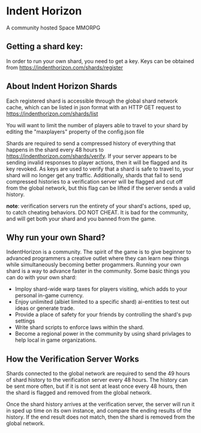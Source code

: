 # Indent Horizon

A community hosted Space MMORPG

## Getting a shard key:

In order to run your own shard, you need to get a key. Keys can be obtained from https://indenthorizon.com/shards/register

## About Indent Horizon Shards

Each registered shard is accessible through the global shard network cache, which can be listed in json format with an HTTP GET request to https://indenthorizon.com/shards/list

You will want to limit the number of players able to travel to your shard
by editing the "maxplayers" property of the config.json file

Shards are required to send a compressed history of everything that happens in the shard every 48 hours to https://indenthorizon.com/shards/verify. If your server appears to be sending invalid responses to player actions, then it will be flagged and its key revoked. As keys are used to verify that a shard is safe to travel to, your shard will no longer get any traffic. Additionally, shards that fail to send compressed histories to a verification server will be flagged and cut off from the global network, but this flag can be lifted if the server sends a valid history.

**note**: verification servers run the entirety of your shard's actions, sped up, to catch cheating behaviors. DO NOT CHEAT. It is bad for the community, and will get both your shard and you banned from the game.

## Why run your own Shard?

IndentHorizon is a community. The spirit of the game is to give beginner to advanced programmers a creative outlet where they can learn new things while simultaneously becoming better progammers. Running your own shard is a way to advance faster in the community. Some basic things you can do with your own shard:

- Imploy shard-wide warp taxes for players visiting, which adds to your personal in-game currency.
- Enjoy unlimited (albiet limited to a specific shard) ai-entities to test out ideas or generate trade.
- Provide a place of safety for your friends by controlling the shard's pvp settings
- Write shard scripts to enforce laws within the shard.
- Become a regional power in the community by using shard privlages to help local in game organizations.

## How the Verification Server Works

Shards connected to the global network are required to send the 49 hours of shard history to the verification server every 48 hours. The history can be sent more often, but if it is not sent at least once every 48 hours, then the shard is flagged and removed from the global network.

Once the shard history arrives at the verification server, the server will run it in sped up time on its own instance, and compare the ending results of the history.
If the end result does not match, then the shard is removed from the global network.
